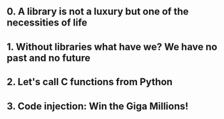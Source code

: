 ## 0. A library is not a luxury but one of the necessities of life
## 1. Without libraries what have we? We have no past and no future
## 2. Let's call C functions from Python
## 3. Code injection: Win the Giga Millions!
